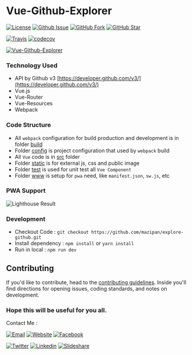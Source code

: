 # Vue-Github-Explorer

[![License](https://img.shields.io/github/license/mazipan/explore-github.svg?maxAge=3600)](https://github.com/mazipan/explore-github) 
[![Github Issue](https://img.shields.io/github/issues/mazipan/explore-github.svg?maxAge=3600)](https://github.com/mazipan/explore-github/issues) 
[![GitHub Fork](https://img.shields.io/github/forks/mazipan/explore-github.svg?maxAge=3600)](https://github.com/mazipan/explore-github/network) 
[![GitHub Star](https://img.shields.io/github/stars/mazipan/explore-github.svg?maxAge=3600)](https://github.com/mazipan/explore-github/stargazers) 

[![Travis](https://img.shields.io/travis/mazipan/explore-github.svg)](https://travis-ci.org/mazipan/explore-github)
[![codecov](https://codecov.io/gh/mazipan/explore-github/branch/master/graph/badge.svg)](https://codecov.io/gh/mazipan/explore-github)

[![Vue-Github-Explorer](https://raw.githubusercontent.com/mazipan/explore-github/master/static/images/github-explorer-blue.png)](https://mazipan.github.io/explore-github/)

### Technology Used
+ API by Github v3 [https://developer.github.com/v3/](https://developer.github.com/v3/)
+ Vue.js
+ Vue-Router
+ Vue-Resources
+ Webpack

### Code Structure
+ All `webpack` configuration for build production and development is in folder [build](https://github.com/mazipan/explore-github/tree/master/build)
+ Folder [config](https://github.com/mazipan/explore-github/tree/master/config) is project configuration that used by `webpack` build
+ All `Vue` code is in [src](https://github.com/mazipan/explore-github/tree/master/src) folder
+ Folder [static](https://github.com/mazipan/explore-github/tree/master/static) is for external js, css and public image
+ Folder [test](https://github.com/mazipan/explore-github/tree/master/test/unit) is used for unit test all `Vue Component`
+ Folder [www](https://github.com/mazipan/explore-github/tree/master/www) is setup for `pwa` need, like `manifest.json`, `sw.js`, etc

### PWA Support
![Lighthouse Result](https://raw.githubusercontent.com/mazipan/explore-github/master/lighthouse-result-2017-07-01.PNG)

### Development
+ Checkout Code : `git checkout https://github.com/mazipan/explore-github.git`
+ Install dependency : `npm install` or `yarn install`
+ Run in local : `npm run dev`

## Contributing

If you'd like to contribute, head to the [contributing guidelines](/CONTRIBUTING.md). Inside you'll find directions for opening issues, coding standards, and notes on development.
 
### Hope this will be useful for you all.

Contact Me :

[![Email](https://img.shields.io/badge/mazipanneh-Email-yellow.svg?maxAge=3600)](mailto:mazipanneh@gmail.com) 
[![Website](https://img.shields.io/badge/mazipanneh-Blog-brightgreen.svg?maxAge=3600)](https://mazipanneh.com/blog/)
[![Facebook](https://img.shields.io/badge/mazipanneh-Facebook-blue.svg?maxAge=3600)](https://facebook.com/mazipanneh) 

[![Twitter](https://img.shields.io/badge/Maz_Ipan-Twitter-55acee.svg?maxAge=3600)](https://twitter.com/Maz_Ipan) 
[![Linkedin](https://img.shields.io/badge/irfanmaulanamazipan-Linkedin-0077b5.svg?maxAge=3600)](https://id.linkedin.com/in/irfanmaulanamazipan) 
[![Slideshare](https://img.shields.io/badge/IrfanMaulana21-Slideshare-0077b5.svg?maxAge=3600)](https://www.slideshare.net/IrfanMaulana21) 
